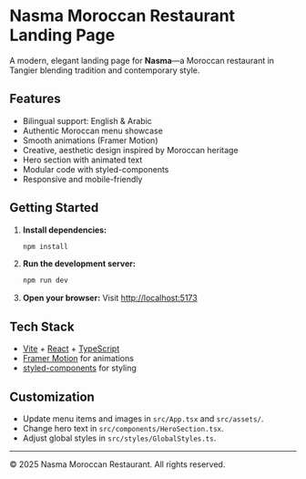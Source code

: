 # Nasma Moroccan Restaurant Landing Page

A modern, elegant landing page for **Nasma**—a Moroccan restaurant in Tangier blending tradition and contemporary style.

## Features
- Bilingual support: English & Arabic
- Authentic Moroccan menu showcase
- Smooth animations (Framer Motion)
- Creative, aesthetic design inspired by Moroccan heritage
- Hero section with animated text
- Modular code with styled-components
- Responsive and mobile-friendly

## Getting Started

1. **Install dependencies:**
   ```sh
   npm install
   ```
2. **Run the development server:**
   ```sh
   npm run dev
   ```
3. **Open your browser:**
   Visit [http://localhost:5173](http://localhost:5173)

## Tech Stack
- [Vite](https://vitejs.dev/) + [React](https://react.dev/) + [TypeScript](https://www.typescriptlang.org/)
- [Framer Motion](https://www.framer.com/motion/) for animations
- [styled-components](https://styled-components.com/) for styling

## Customization
- Update menu items and images in `src/App.tsx` and `src/assets/`.
- Change hero text in `src/components/HeroSection.tsx`.
- Adjust global styles in `src/styles/GlobalStyles.ts`.

---

© 2025 Nasma Moroccan Restaurant. All rights reserved.
